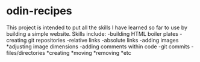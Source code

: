 # odin-recipes
This project is intended to put all the skills I have learned so far to use by building a simple website. 
Skills include:
    -building HTML boiler plates
    -creating git repositories
    -relative links
    -absolute links
    -adding images
        *adjusting image dimensions
    -adding comments within code
    -git commits
    -files/directories
        *creating
        *moving
        *removing
        *etc
    